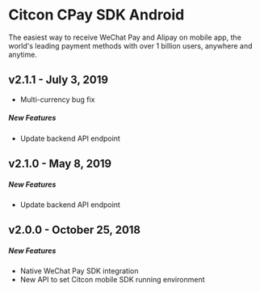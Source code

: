 # Citcon CPay SDK Android

The easiest way to receive WeChat Pay and Alipay on mobile app, the world's leading payment methods with over 1 billion users, anywhere and anytime.

##  v2.1.1 - July 3, 2019
* Multi-currency bug fix

##### New Features
* Update backend API endpoint

##  v2.1.0 - May 8, 2019

##### New Features
* Update backend API endpoint

##  v2.0.0 - October 25, 2018

##### New Features
* Native WeChat Pay SDK integration 
* New API to set Citcon mobile SDK running environment
